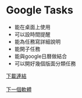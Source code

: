 # Google Tasks
* 能在桌面上使用
* 可以設時間提醒
* 能為任務寫詳細說明
* 能開子任務
* 能與google日曆做結合
* 可以開好幾個版面分類任務

[下載連結](https://play.google.com/store/apps/details?id=com.google.android.apps.tasks) <br> <br>
[下一個軟體](安卓/簡潔代辦.md)
